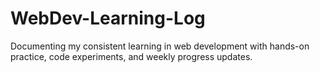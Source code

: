 # WebDev-Learning-Log
Documenting my consistent learning in web development with hands-on practice, code experiments, and weekly progress updates.
